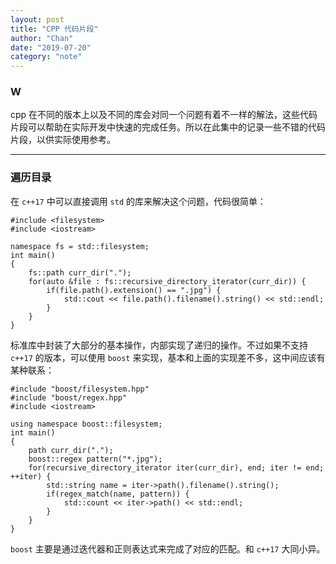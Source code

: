 ```yaml
---
layout: post
title: "CPP 代码片段"
author: "Chan"
date: "2019-07-20"
category: "note"
---
```


### W

cpp 在不同的版本上以及不同的库会对同一个问题有着不一样的解法，这些代码片段可以帮助在实际开发中快速的完成任务。所以在此集中的记录一些不错的代码片段，以供实际使用参考。

---

### 遍历目录

在 `c++17` 中可以直接调用 `std`  的库来解决这个问题，代码很简单：

```
#include <filesystem>
#include <iostream>

namespace fs = std::filesystem;
int main()
{
	fs::path curr_dir(".");
	for(auto &file : fs::recursive_directory_iterator(curr_dir)) {
		if(file.path().extension() == ".jpg") {
			std::cout << file.path().filename().string() << std::endl;
		}
	}
}
```

标准库中封装了大部分的基本操作，内部实现了递归的操作。不过如果不支持 `c++17` 的版本，可以使用  `boost` 来实现，基本和上面的实现差不多，这中间应该有某种联系：

```
#include "boost/filesystem.hpp"
#include "boost/regex.hpp"
#include <iostream>

using namespace boost::filesystem;
int main() 
{
	path curr_dir(".");
	boost::regex pattern("*.jpg");
	for(recursive_directory_iterator iter(curr_dir), end; iter != end; ++iter) {
		std::string name = iter->path().filename().string();
		if(regex_match(name, pattern)) {
			std::count << iter->path() << std::endl;
		}
	}
}
```

`boost` 主要是通过迭代器和正则表达式来完成了对应的匹配。和 `c++17` 大同小异。